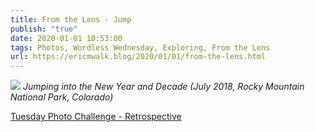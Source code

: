 ```yaml
---
title: From the Lens - Jump
publish: "true"
date: 2020-01-01 10:53:00
tags: Photos, Wordless Wednesday, Exploring, From the Lens
url: https://ericmwalk.blog/2020/01/01/from-the-lens.html
---
```



![](https://ericmwalk.blog/uploads/2021/b8a6cdcf90.jpg)
*Jumping into the New Year and Decade (July 2018, Rocky Mountain National Park, Colorado)*

<a href="https://dutchgoesthephoto.net/2019/12/31/tuesday-photo-challenge-retrospective/">Tuesday Photo Challenge - Retrospective</a>